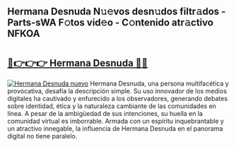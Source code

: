 ## Hermana Desnuda N𝚞𝚎vos desn𝚞dos filtr𝚊dos - Parts-sWA F𝚘tos vid𝚎o - C𝚘ntenido atr𝚊ctivo NFKOA

# <h2><a href="http://mb5u2a.tromn.icu/?c=Hermana+Desnuda">🔗👉👉👉 Hermana Desnuda 🔗🔗</a></h2>

[![Hermana Desnuda nuevo](https://i.imgur.com/pEAQMta.gif)](http://mb5u2a.tromn.icu/?c=Hermana+Desnuda)
Hermana Desnuda, una persona multifacética y provocativa, desafía la descripción simple. Su uso innovador de los medios digitales ha cautivado y enfurecido a los observadores, generando debates sobre identidad, ética y la naturaleza cambiante de las comunidades en línea. A pesar de la ambigüedad de sus intenciones, su huella en la comunidad virtual es imborrable. Armada con un espíritu inquebrantable y un atractivo innegable, la influencia de Hermana Desnuda en el panorama digital no tiene paralelo.
